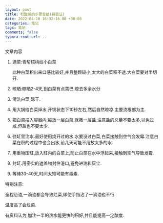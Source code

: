 ```yaml
---
layout: post
title: 积酸菜的步骤总结(待验证)
date: 2022-04-10 16:32:16.00 +08:00
categories: 笔记
tags: 笔记
comments: false
typora-root-url: ..
---
```


文章内容

1. 选菜:青帮核桃纹小白菜

   此种白菜积出来口感比较好,并且整颗较小,太大的白菜积不透.大白菜要对半切开.

1. 晾晒:晾晒2-4天,到白菜有点蔫巴,晾去多余水分

1. 清洗白菜,晾干.

1. 用大锅给白菜焯水.开锅状态下10秒左右,然后自然晾凉.主要烫根部为主.

1. 把白菜摆入容器内,每放一层白菜,就撒一层盐.注意盐的总量不要太多,以免过咸.但盐也不要太少.  

1. 往缸里注水.最好使用烧开过的水.水要没过白菜,白菜接触到空气会发霉.注意白菜在积的过程中也会出水,前几天可能不用放太多的水.

1. 用重物压缸,放入缸内的白菜上,防止白菜在水中浮起来,接触到空气导致发霉.

1. 封缸.用密实的遮盖物封住港口,避免进油和灰尘.

1. 等待30-40天,时间太短可能有毒素.

特别注意:

全程忌油,一滴油都会导致烂菜,即使手指沾了一滴油也不行.

温度高了会烂菜.

有资料认为,加注一半的热水能更快的积好,并且能提高一定酸度.
